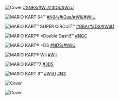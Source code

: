 <!--

<details>
<summary>layout: page
title: ""
permalink: https://jeuxsf.github.io/JSF/nintendo/mariokart/

</details>
  
#### hidden field with metadata

-->

![Cover](https://www.mobygames.com/images/covers/l/68919-super-mario-kart-snes-front-cover.jpg)
[#SNES/#Wii/#3DS/#WiiU]()

![MARIO KART 64™](https://www.mobygames.com/images/covers/l/7708-mario-kart-64-nintendo-64-front-cover.jpg)
[#N64/#iQue/#Wii/#WiiU]()

![MARIO KART™ SUPER CIRCUIT™](https://www.mobygames.com/images/covers/l/22644-mario-kart-super-circuit-game-boy-advance-front-cover.jpg)
[#GBA/#3DS/#WiiU]()

![MARIO KART® =Double Dash!!™](https://www.mobygames.com/images/covers/l/170229-mario-kart-double-dash-gamecube-front-cover.jpg)
[#NGC]()

![MARIO KART® =DS](https://www.mobygames.com/images/covers/l/171145-mario-kart-ds-nintendo-ds-front-cover.png)
[#NDS/#WiiU]()

![MARIO KART® Wii](https://www.mobygames.com/images/covers/l/112127-mario-kart-wii-wii-front-cover.jpg)
[#Wii]()

![MARIO KART™7](https://www.mobygames.com/images/covers/l/263427-mario-kart-7-nintendo-3ds-front-cover.jpg)
[#3DS]()

![MARIO KART 8™](https://www.mobygames.com/images/covers/l/285423-mario-kart-8-wii-u-front-cover.jpg)
[#WiiU]() [#NS]()

![Cover]()
[]()

![Cover]()
[]()
